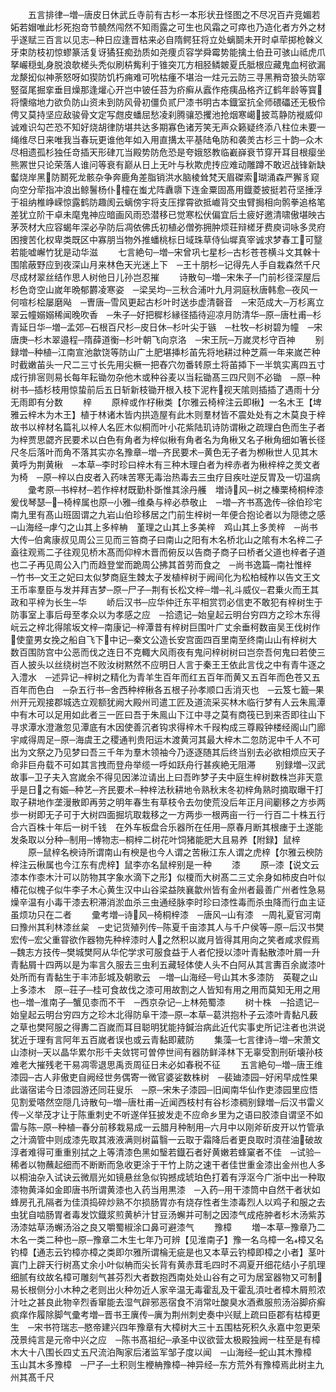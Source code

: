 <!-- { "loadSidebar": true } -->
　　五言排律─増─唐皮日休武丘寺前有古杉一本形状丑怪图之不尽况百卉竞媚若妬若媢唯此杉死抱竒节髐然闯然不知雨露之可生也风霜之可瘁也乃造化者方外之材乎遂赋三百言以见志─种日应逢晋枯来必自隋鳄狂将立处螭鬬未开时卓荦掷枪榦义牙束防枝初惊蟉篆活复讶獝狂痴劲质如尧痩贞容学舜霉势能擒土伯丑可骇山祗虎爪拏巗穏虬身脱浪欹槎头秃似刷枿觜利于锥突兀方相胫鳞皴夏氏胝根应藏鬼血柯欲漏龙漦抝似神荼怒呀如猰防饥朽痈难可吮枯瘇不堪治一炷元云防三寻黑矟竒狼头防窣竪虿尾掘挛垂目燥那逢爟心开岂中铍任苔为疥癣从蠧作疮痍品格齐辽鹤年龄等寳将懐缩地力欲负防山资未到防风骨初僵负贰尸漆书明古本鐡室抗全师碨礧还无极伶俜又莫持坚应敌骏骨文定写甝皮蟠屈愁凌刹腾骧恐攫池抢烟寒嶱披茑静防褷威仰诚难识勾芒恐不知好烧胡律防堪共达多期寡色诸芳笑无声众籁疑终添八柱位未要一绳维尽日来唯我当春玩更谁他年如入用直搆太平基陆龟防和袭羙古杉三十韵─众木尽相遗孤杉独任竒插天形硉兀当殿势防危恐是夸娥怒教临嶻嶭衰节穿开耳目根瘿坐熊罴世只论荣落人谁问等衰有巅从日上无叶与秋欺虎抟应难动雕蹲不敢迟战锋新缺齾烧岸黑防鬭死龙骸杂争奔鹿角差脂销洪水脑棱耸梵天眉磔索瑚涌森严獬豸窥向空分荦指冲浪出鲸鬐杨仆橦在蚩尤阵纛隳下连金粟固髙用鐡菱披挺若苻坚捶浮于祖纳椎峥嵘惊露鹤防趣阂云螭傍宇将支压撑霄欲抵巇背交虫臂挶相向鹘拳追格笔差犹立阶干卓未麾鬼神应暗画风雨恐潜移已觉寒松伏偏宜后土疲好邀清啸傲堪映古茅茨材大应容蝎年深必孕防后凋依佛氏初植必僧弥拥肿烦荘辩槎牙费庾词咏多灵府困捜苦化权卑类既区中寡朋当物外推蟠桃标日域珠草侍仙墀真宰诚求梦春工可毉若能嘘嶰竹犹是动华滋
　　七言絶句─増─宋曾巩七星杉─古杉苍苍横斗文其榦十围隂蔽野应到夜深山月来林色天光迷上下　─王十朋杉─记得先人手自栽森然千尺尽成材翠丝结作思人树他日儿孙岂忍摧
　　诗散句─増─宋朱子─门前杉径深屋后杉色竒空山嵗年晩郁欝凌寒姿　─梁吴均─三秋合浦叶九月洞庭秋唐韩愈─夜风一何喧杉桧屡磨飐　─曺唐─雪风更起古杉叶时送歩虚清磬音　─宋范成大─万杉离立翠云幢嫋嫋稀闻晚吹香　─朱子─好把穉杉縁径插待迎凉月防清华─原─唐杜甫─杉青延日华─増─孟郊─石根百尺杉─皮日休─杉叶尖于镞　─杜牧─杉树碧为幢　─宋唐庚─杉木翠邉程─隋薛道衡─杉叶朝飞向京洛　─宋王阮─万嵗灵杉守百神
　　别録増─种植─江南宣池歙饶等防山广土肥堪挿杉苖先将地耕过种芝蔴一年来嵗芒种时截嫩苖头一尺二三寸长先用尖橛一把舂穴勿番转原土将苖揷下一半筑实离四五寸成行排宻则易长每年耘锄勿杂他木或种谷麦以当耘锄髙三四尺则不必锄　─原─种树书─插杉枝用惊蛰前后五日斩新枝锄开根入枝下泥杵视天隂则插插了遇雨十分无雨即有分数
　　梓
　　原梓或作杍楸类【尔雅云椅梓注云即楸】一名木王【埤雅云梓木为木王】植于林诸木皆内拱造屋有此木则羣材皆不震处处有之木莫良于梓故书以梓材名篇礼以梓人名匠木似桐而叶小花紫陆玑诗防谓楸之疏理白色而生子者为梓贾思勰齐民要术以白色有角者为梓似楸有角者名为角楸又名子楸角细如箸长径尺冬后落叶而角不落其实亦名豫章─増─齐民要术─黄色无子者为栁楸世人见其木黄呼为荆黄楸　─本草─李时珍曰梓木有三种木理白者为梓赤者为楸梓梓之羙文者为椅　─原─梓以白皮者入药味苦寒无毒治热毒去三虫疗目疾吐逆反胃及一切温病
　　彚考原─书梓材─若作梓材既勤朴斲惟其涂丹艧　増诗风─树之榛栗椅桐梓漆爰伐琴瑟──椅梓属也原─小雅─维桑与梓必恭敬止　─増─齐书髙逸传─徐伯珍宅南九里有髙山班固谓之九岩山伯珍移居之门前生梓树一年便合抱论者以为隠徳之感　─山海经─虖勺之山其上多梓柟　堇理之山其上多美梓　鸡山其上多羙梓　─尚书大传─伯禽康叔见周公三见而三笞商子曰南山之阳有木名桥北山之隂有木名梓二子盍往观焉二子往观见桥木髙而仰梓木晋而俯反以告商子商子曰桥者父道也梓者子道也二子再见周公入门而趋登堂而跪周公拂其首劳而食之　─尚书逸篇─南社惟梓　─竹书─文王之妃曰太似梦商庭生棘太子发植梓树于阙间化为松柏棫柞以告文王文王币率羣臣与发并拜吉梦─原─尸子─荆有长松文梓─増─礼斗威仪─君乗火而王其政和平梓为长生─华
　　峤后汉书─应华仲迁东平相赏罚必信吏不敢犯有梓树生于防事室上事后母至孝众以为孝感之应　─拾遗记─始皇起云明台穷四方之珍木东得岏云之梓北得隂坂文梓─南康记─梓潭昔有梓树巨围叶广丈余垂柯数亩吴王伐树作使童男女挽之船自飞下中记─秦文公造长安宫面四百里南至终南山山有梓树大数百围防宫中公恶而伐之连日不克輙大风雨夜有鬼问梓树树曰岂奈吾何鬼曰若使三百人披头以丝绕树岂不败汝树黙然不应明日人言于秦王王依此言伐之中有青牛逐之入澧水　─述异记─梓树之精化为青羊生百年而红五百年而黄又五百年而色苍又五百年而色白　─杂五行书─舍西种梓楸各五根子孙孝顺口舌消灭也　─云笈七籖─果州开元观接郡城选立观额犹阙大殿州司遣工匠及道流采买林木临行梦有人云朱鳯潭中有木可以足用如此者三一匠曰吾于朱鳯山下江中寻之莫有商筏已到来否即往山下寻求潭水澄澈忽见潭底有木因使善沉者钩求得梓木千叚构成三尊殿钟楼经阁山门廊宇咸得周足─原─海虞王之稷通判贵阳运木渡黄河其最大梓木二忽防泥中千人不可出为文祭之乃见梦曰吾三千年为羣木领袖今乃逐逐随其后终当别去必欲相烦应天子命非巨舟载不可如其言拽而登舟举缆一呼如跃舟行甚疾絶无阻滞
　　别録増─汉武故事─卫子夫入宫嵗余不得见因涕泣请出上曰吾昨梦子夫中庭生梓树数株岂非天意乎是日之有娠─种艺─齐民要术─种梓法秋耕地令熟秋末冬初梓角熟时摘取曝干打取子耕地作垄漫散即再劳之明年春生有草枝令去勿使荒没后年正月间劚移之方歩两歩一树即无子可于大树四面掘坑取栽移之一方两歩一根两亩一行一行百二十株五行合六百株十年后一树千钱　在外车板盘合乐器所在任用─原春月断其根瘗于土遂能发条取以分种─制用─博物志─桐梓二树花叶饲猪能肥大且易养【附録】鼠梓
　　原─鼠梓名楰诗所谓南山有楰是也今人谓之苦楸江东人谓之虎梓【尔雅云楰防梓注云楸属也今江东有虎梓】鼠李亦名鼠梓别是一种
　　漆
　　原─漆【说文云漆本作桼木汁可以防物其字象水滴下之形】似榎而大树髙二三丈余身如柿皮白叶似椿花似槐子似牛李子木心黄生汉中山谷梁益陜襄歙州皆有金州者最善广州者性急易燥辛温有小毒干漆去积滞消淤血杀三虫通经脉李时珍曰漆性毒而杀虫降而行血主证虽烦功只在二者
　　彚考増─诗风─椅桐梓漆　─唐风─山有漆　─周礼夏官河南曰豫州其利林漆丝枲　─史记货殖列传─陈夏千亩漆其人与千户侯等─原─后汉书樊宏传─宏父重甞欲作器物先种梓漆时人之然积以嵗月皆得其用向之笑者咸求假焉　─魏志方技传─樊城樊阿从华佗学求可服食益于人者佗授以漆叶青黏散漆叶屑一升青黏屑十四两以是为率言久服去三虫利五藏轻体使人头不白阿从其言夀百余嵗漆叶处所而有青黏生于丰沛彭城及朝歌云　─増─山海经─号山其木多漆防　英鞮之山上多漆木　原─荘子─桂可食故伐之漆可用故割之人皆知有用之用而莫知无用之用也─増─淮南子─蟹见桼而不干　─西京杂记─上林苑蜀漆
　　树十株　─拾遗记─始皇起云明台穷四方之珍木北得防阜干漆─原─本草─葛洪抱朴子云漆叶青黏凡薮之草也樊阿服之得夀二百嵗而耳目聪明犹能持鍼治病此近代实事史所记注者也洪说犹近于理有言阿年五百嵗者误也或云青黏即葳防
　　集藻─七言律诗─増─宋萧文山漆树─天以晶华累尔形千夫敛锷可曽停世间有器防鲜泽林下无辜受割刑斫壊孙枝难老大摧残老干易凋零退思禹贡周征日未必如春税不征
　　五言絶句─増─唐王维漆园─古人非傲吏自阙经世务偶寄一微官婆娑数株树　─裴廸漆园─好闲早成性果此谐宿诺今日漆园游还同荘叟乐　─原─宋朱子漆园─旧闻南华仙作吏漆园里应悟见割爱嗒然空隠几诗散句─増─唐杜甫─近闻西枝村有谷杉漆稠别録増─后汉书雷义传─义举茂才让于陈重刺史不听遂佯狂披发走不应命乡里为之语曰胶漆自谓坚不如雷与陈─原─种植─春分前移栽易成一云腊月种制用─六月中以刚斧斫皮开以竹管承之汁滴管中则成漆先取其液液满则树菑翳一云取于霜降后者更良取时湏荏油破故淳者难得可重重别拭之上等清漆色黑如瑿若鐡石者好黄嫩若蜂窠者不佳　─试验─稀者以物蘸起细而不断断而急收更涂于干竹上防之速干者佳世重金漆出金州也人多以桐油杂入试诀云微扇光如镜悬丝急似钩撼成琥珀色打着有浮沤今广浙中出一种取漆物黄泽如金即唐书所谓黄漆也入药当用黒漆　─入药─用干漆筒中自然干者状如蜂房孔孔隔者为佳湏捣碎炒熟不尔损肠胃亦有烧存性者生漆毒烈人以鸡子和服之去虫犹自啮肠胃者毒发饮鐡浆煎黄栌汁甘豆汤蠏并可制之因漆气成疮肿者杉木汤紫苏汤漆姑草汤蠏汤浴之良又嚼蜀椒涂口鼻可避漆气
　　豫樟
　　増─本草─豫章乃二木名一类二种也─原─豫章二木生七年乃可辨【见淮南子】豫一名乌樟一名樟又名钓樟【通志云钓樟亦樟之类即尔雅所谓棆无疵是也又本草云钓樟即樟之小者】茎叶寘门上辟天行树髙丈余小叶似柟而尖长背有黄赤茸毛四时不凋夏开细花结小子肌理细腻有纹故名樟可雕刻气甚芬烈大者数抱西南处处山谷有之可为居室器物又可制易长根侧分小木种之老则出火种勿近人家辛温无毒霍乱及干霍乱湏吐者樟木屑煎浓汁吐之甚良此物辛烈香窜能去湿气辟邪恶宿食不消常吐酸臭水酒煮服煎汤浴脚疥癣疯痒作履除脚气彚考増─晋书王廙传─廙为荆州刺史奏中兴赋上疏曰臣郡有枯樟更生　─宋书符瑞志─愍帝建兴四年豫章有大樟树大三十五围枯死积久永嘉中忽更荣茂景纯言是元帝中兴之应　─陈书髙祖纪─承圣中议欲营太极殿独阙一柱至是有樟木大十八围长四丈五尺流泊陶家后渚监军邹子度以闻　─山海经─蛇山其木豫樟　玉山其木多豫樟　─尸子─土积则生楩柟豫樟─神异经─东方荒外有豫樟焉此树主九州其髙千尺
